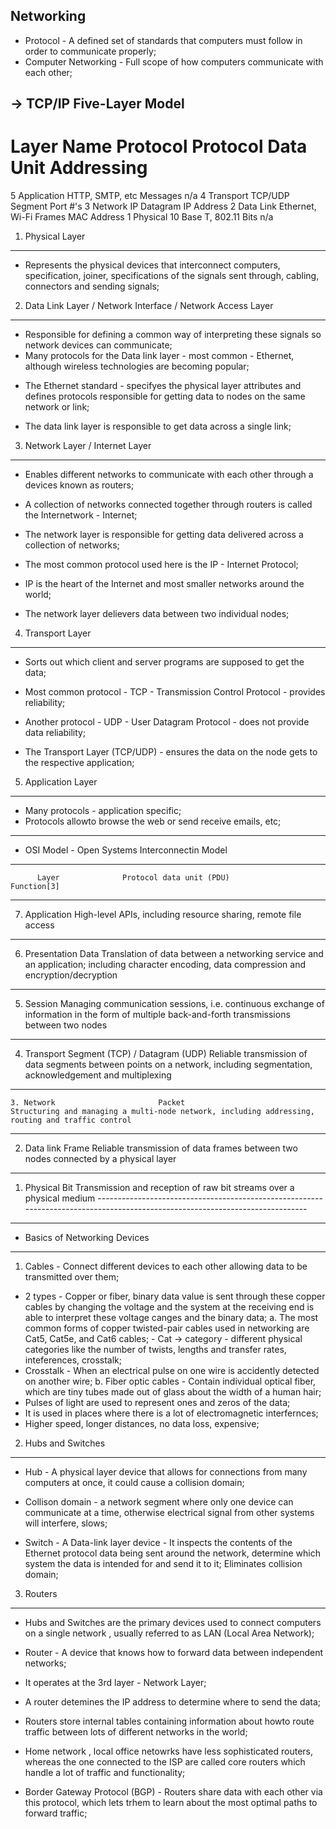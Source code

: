 Networking
------------

* Protocol - A defined set of standards that computers must follow in order to communicate properly;
* Computer Networking - Full scope of how computers communicate with each other;

-> TCP/IP Five-Layer Model
---------------------------
#       Layer Name        Protocol           Protocol Data Unit      Addressing
5       Application       HTTP, SMTP, etc       Messages                n/a
4       Transport         TCP/UDP               Segment               Port #'s
3       Network             IP                  Datagram              IP Address
2       Data Link        Ethernet, Wi-Fi        Frames                MAC Address
1       Physical         10 Base T, 802.11      Bits                    n/a

1. Physical Layer
------------------
* Represents the physical devices that interconnect computers, specification, joiner, specifications of the signals sent through, cabling, connectors and sending signals;

2. Data Link Layer / Network Interface / Network Access Layer
-------------------------------------------------------------------
* Responsible for defining a common way of interpreting these signals so network devices can communicate;
* Many protocols for the Data link layer - most common - Ethernet, although wireless technologies are becoming popular;

- The Ethernet standard - specifyes the physical layer attributes and defines protocols responsible for getting data to nodes on the same network or link;

- The data link layer is responsible to get data across a single link;

3. Network Layer / Internet Layer
----------------------------------
* Enables different networks to communicate with each other through a devices known as routers;
- A collection of networks connected together through routers is called the Internetwork - Internet;
- The network layer is responsible for getting data delivered across a collection of networks;
- The most common protocol used here is the IP - Internet Protocol; 
- IP is the heart of the Internet and most smaller networks around the world;

- The network layer delievers data between two individual nodes;

4. Transport Layer
------------------
* Sorts out which client and server programs are supposed to get the data;
- Most common protocol - TCP - Transmission Control Protocol - provides reliability;
- Another protocol - UDP - User Datagram Protocol - does not provide data reliability;

- The Transport Layer (TCP/UDP) - ensures the data on the node gets to the respective application;

5. Application Layer
---------------------
- Many protocols - application specific;
- Protocols allowto browse the web or send receive emails, etc;

------------------------------------------------------------------------------------------------------------------------------------
* OSI Model - Open Systems Interconnectin Model

------------------------------------------------------------------------------------------------------------------------------------
          Layer	             Protocol data unit (PDU)	                                Function[3]
------------------------------------------------------------------------------------------------------------------------------------
  7. Application	                     	                      High-level APIs, including resource sharing, remote file access
  ----------------------------              ---------------------------------------------------------------------------
  6. Presentation	                 Data                       Translation of data between a networking service and an application;                                                                     including character encoding, data compression and encryption/decryption
  ----------------------------                 -------------------------------------------------------------------------------
  5. Session	                                                  Managing communication sessions, i.e. continuous exchange of information                                                                 in the form of multiple back-and-forth transmissions between two nodes
  ------------------------------------------------------------------------------------------------------------------------------
  4. Transport	             Segment (TCP) / Datagram (UDP)     Reliable transmission of data segments between points on a network,                                                                     including segmentation, acknowledgement and multiplexing
   ------------------------------------------------------------------------------------------------------------------------------
	3. Network	                     Packet	                      Structuring and managing a multi-node network, including addressing,                                                                     routing and traffic control
   ------------------------------------------------------------------------------------------------------------------------------
  2. Data link	                     Frame	                    Reliable transmission of data frames between two nodes connected by a                                                                   physical layer
   ------------------------------------------------------------------------------------------------------------------------------
   1. Physical	                      Bit                       Transmission and reception of raw bit streams over a physical medium
    ------------------------------------------------------------------------------------------------------------------------------
------------------------------------------------------------------------------------------------------------------------------------
* Basics of Networking Devices
------------------------------

1. Cables - Connect different devices to each other allowing data to be transmitted over them; 
 - 2 types - Copper or fiber, binary data value is sent through these copper cables by changing the voltage and the system at the receiving end is able to interpret these voltage canges and the binary data;
a. The most common forms of copper twisted-pair cables used in networking are Cat5, Cat5e, and Cat6 cables; - Cat -> category -             different physical categories like the number of twists, lengths and transfer rates, inteferences, crosstalk;
  - Crosstalk - When an electrical pulse on one wire is accidently detected on another wire;
b. Fiber optic cables - Contain individual optical fiber, which are tiny tubes made out of glass about the width of a human hair;
  - Pulses of light are used to represent ones and zeros of the data;
  - It is used in places where there is a lot of electromagnetic interfernces;
  - Higher speed, longer distances, no data loss, expensive;
  
  
2. Hubs and Switches
----------------------
* Hub - A physical layer device that allows for connections from many computers at once, it could cause a collision domain;
- Collison domain - a network segment where only one device can communicate at a time, otherwise electrical signal from other systems will interfere, slows;

* Switch - A Data-link layer device - It inspects the contents of the Ethernet protocol data being sent around the network, determine which system the data is intended for and send it to it; Eliminates collision domain;

3. Routers
------------
* Hubs and Switches are the primary devices used to connect computers on a single network , usually referred to as LAN (Local Area Network);
- Router - A device that knows how to forward data between independent networks;
- It operates at the 3rd layer - Network Layer;
- A router detemines the IP address to determine where to send the data;
- Routers store internal tables containing information about howto route traffic between lots of different networks in the world;
- Home network , local office netowrks have less sophisticated routers, whereas the one connected to the ISP are called core routers which handle a lot of traffic and functionality;

- Border Gateway Protocol (BGP) - Routers share data with each other via this protocol, which lets trhem to learn about the most optimal paths to forward traffic;

